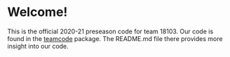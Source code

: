 # Welcome!
This is the official 2020-21 preseason code for team 18103. Our code is found in the [teamcode](TeamCode/src/main/java/org/firstinspires/ftc/teamcode) package. The README.md file there provides more insight into our code.
